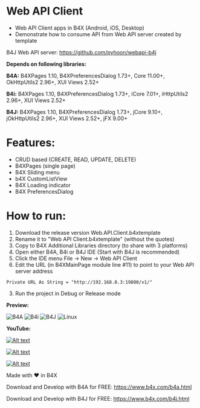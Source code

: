 # Web API Client
- Web API Client apps in B4X (Android, iOS, Desktop)
- Demonstrate how to consume API from Web API server created by template

B4J Web API server: https://github.com/pyhoon/webapi-b4j

**Depends on following libraries:** 

**B4A:** B4XPages 1.10, B4XPreferencesDialog 1.73+, Core 11.00+, OkHttpUtils2 2.96+, XUI Views 2.52+

**B4i:** B4XPages 1.10, B4XPreferencesDialog 1.73+, iCore 7.01+, iHttpUtils2 2.96+, XUI Views 2.52+

**B4J:** B4XPages 1.10, B4XPreferencesDialog 1.73+, jCore 9.10+, jOkHttpUtils2 2.96+, XUI Views 2.52+, jFX 9.00+

# Features:
- CRUD based (CREATE, READ, UPDATE, DELETE)
- B4XPages (single page)
- B4X Sliding menu
- b4X CustomListView
- B4X Loading indicator
- B4X PreferencesDialog

# How to run:
1. Download the release version Web.API.Client.b4xtemplate
2. Rename it to "Web API Client.b4xtemplate" (without the quotes)
3. Copy to B4X Additional Libraries directory (to share with 3 platforms)
4. Open either B4A, B4i or B4J IDE (Start with B4J is recommended)
5. Click the IDE menu File -> New -> Web API Client
6. Edit the URL (in B4XMainPage module line #11) to point to your Web API server address
```
Private URL As String = "http://192.168.0.3:19800/v1/"
```
3. Run the project in Debug or Release mode

**Preview:**

<img src="https://github.com/pyhoon/webapi-client-b4x/raw/main/Preview/B4A.png" title="B4A" />
<img src="https://github.com/pyhoon/webapi-client-b4x/raw/main/Preview/B4i.png" title="B4i" />
<img src="https://github.com/pyhoon/webapi-client-b4x/raw/main/Preview/B4J.png" title="B4J" />
<img src="https://github.com/pyhoon/webapi-client-b4x/raw/main/Preview/ubuntu-desktop.png" title="Linux" />

**YouTube:**

[![Alt text](https://img.youtube.com/vi/3wydFKQmbp0/0.jpg)](https://youtu.be/3wydFKQmbp0)

[![Alt text](https://img.youtube.com/vi/YplEEQhUQ4Q/0.jpg)](https://youtu.be/YplEEQhUQ4Q)

[![Alt text](https://img.youtube.com/vi/p6d4P5tT6_0/0.jpg)](https://youtu.be/p6d4P5tT6_0)

Made with ❤ in B4X

Download and Develop with B4A for FREE: https://www.b4x.com/b4a.html

Download and Develop with B4J for FREE: https://www.b4x.com/b4j.html
